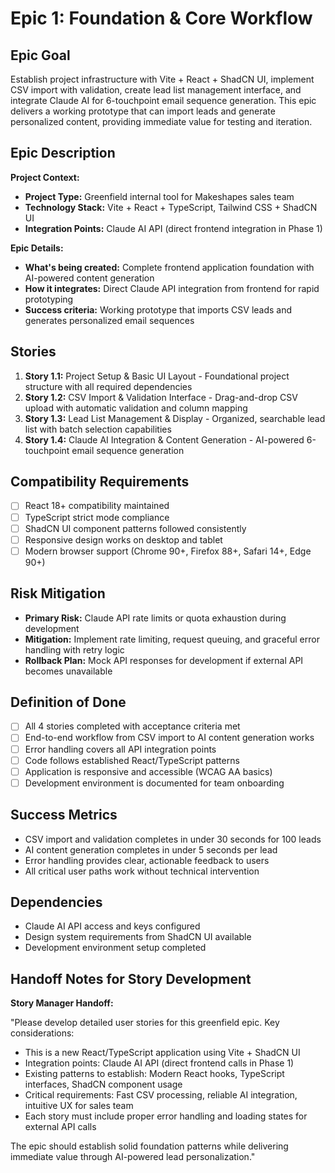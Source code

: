 # Epic 1: Foundation & Core Workflow

## Epic Goal

Establish project infrastructure with Vite + React + ShadCN UI, implement CSV import with validation, create lead list management interface, and integrate Claude AI for 6-touchpoint email sequence generation. This epic delivers a working prototype that can import leads and generate personalized content, providing immediate value for testing and iteration.

## Epic Description

**Project Context:**

- **Project Type:** Greenfield internal tool for Makeshapes sales team
- **Technology Stack:** Vite + React + TypeScript, Tailwind CSS + ShadCN UI
- **Integration Points:** Claude AI API (direct frontend integration in Phase 1)

**Epic Details:**

- **What's being created:** Complete frontend application foundation with AI-powered content generation
- **How it integrates:** Direct Claude API integration from frontend for rapid prototyping
- **Success criteria:** Working prototype that imports CSV leads and generates personalized email sequences

## Stories

1. **Story 1.1:** Project Setup & Basic UI Layout - Foundational project structure with all required dependencies
2. **Story 1.2:** CSV Import & Validation Interface - Drag-and-drop CSV upload with automatic validation and column mapping
3. **Story 1.3:** Lead List Management & Display - Organized, searchable lead list with batch selection capabilities
4. **Story 1.4:** Claude AI Integration & Content Generation - AI-powered 6-touchpoint email sequence generation

## Compatibility Requirements

- [ ] React 18+ compatibility maintained
- [ ] TypeScript strict mode compliance
- [ ] ShadCN UI component patterns followed consistently
- [ ] Responsive design works on desktop and tablet
- [ ] Modern browser support (Chrome 90+, Firefox 88+, Safari 14+, Edge 90+)

## Risk Mitigation

- **Primary Risk:** Claude API rate limits or quota exhaustion during development
- **Mitigation:** Implement rate limiting, request queuing, and graceful error handling with retry logic
- **Rollback Plan:** Mock API responses for development if external API becomes unavailable

## Definition of Done

- [ ] All 4 stories completed with acceptance criteria met
- [ ] End-to-end workflow from CSV import to AI content generation works
- [ ] Error handling covers all API integration points
- [ ] Code follows established React/TypeScript patterns
- [ ] Application is responsive and accessible (WCAG AA basics)
- [ ] Development environment is documented for team onboarding

## Success Metrics

- CSV import and validation completes in under 30 seconds for 100 leads
- AI content generation completes in under 5 seconds per lead
- Error handling provides clear, actionable feedback to users
- All critical user paths work without technical intervention

## Dependencies

- Claude AI API access and keys configured
- Design system requirements from ShadCN UI available
- Development environment setup completed

## Handoff Notes for Story Development

**Story Manager Handoff:**

"Please develop detailed user stories for this greenfield epic. Key considerations:

- This is a new React/TypeScript application using Vite + ShadCN UI
- Integration points: Claude AI API (direct frontend calls in Phase 1)
- Existing patterns to establish: Modern React hooks, TypeScript interfaces, ShadCN component usage
- Critical requirements: Fast CSV processing, reliable AI integration, intuitive UX for sales team
- Each story must include proper error handling and loading states for external API calls

The epic should establish solid foundation patterns while delivering immediate value through AI-powered lead personalization."
